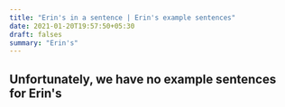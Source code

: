 ```yaml
---
title: "Erin's in a sentence | Erin's example sentences"
date: 2021-01-20T19:57:50+05:30
draft: falses
summary: "Erin's"
---
```

## Unfortunately, we have no example sentences for Erin's                 
